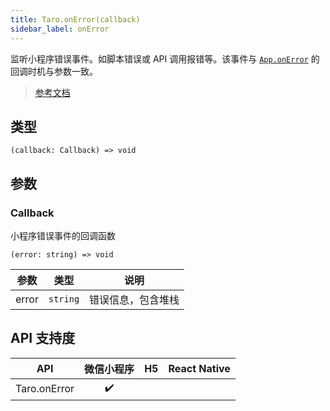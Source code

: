 ```yaml
---
title: Taro.onError(callback)
sidebar_label: onError
---
```


监听小程序错误事件。如脚本错误或 API 调用报错等。该事件与 [`App.onError`](https://developers.weixin.qq.com/miniprogram/dev/reference/api/App.html#onerrorstring-error) 的回调时机与参数一致。

> [参考文档](https://developers.weixin.qq.com/miniprogram/dev/api/base/app/app-event/wx.onError.html)

## 类型

```tsx
(callback: Callback) => void
```

## 参数

### Callback

小程序错误事件的回调函数

```tsx
(error: string) => void
```

| 参数 | 类型 | 说明 |
| --- | --- | --- |
| error | `string` | 错误信息，包含堆栈 |

## API 支持度

| API | 微信小程序 | H5 | React Native |
| :---: | :---: | :---: | :---: |
| Taro.onError | ✔️ |  |  |
